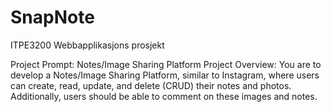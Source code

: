 # SnapNote
ITPE3200 Webbapplikasjons prosjekt

Project Prompt: Notes/Image Sharing Platform
Project Overview: You are to develop a Notes/Image Sharing Platform, similar to Instagram, where users can create, read, update, and delete (CRUD) their notes and photos. Additionally, users should be able to comment on these images and notes.
